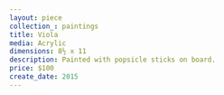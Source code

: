 ```yaml
---
layout: piece
collection_: paintings
title: Viola
media: Acrylic
dimensions: 8½ x 11
description: Painted with popsicle sticks on board.
price: $100
create_date: 2015
---
```

